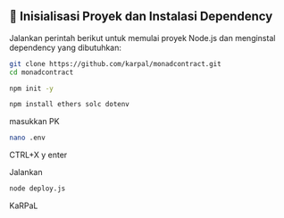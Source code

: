 ## 🔧 Inisialisasi Proyek dan Instalasi Dependency

Jalankan perintah berikut untuk memulai proyek Node.js dan menginstal dependency yang dibutuhkan:
```bash
git clone https://github.com/karpal/monadcontract.git
cd monadcontract
```
```bash
npm init -y
```
```bash
npm install ethers solc dotenv
```
masukkan PK
```bash
nano .env
```
CTRL+X y enter

Jalankan

```bash
node deploy.js
```

KaRPaL
